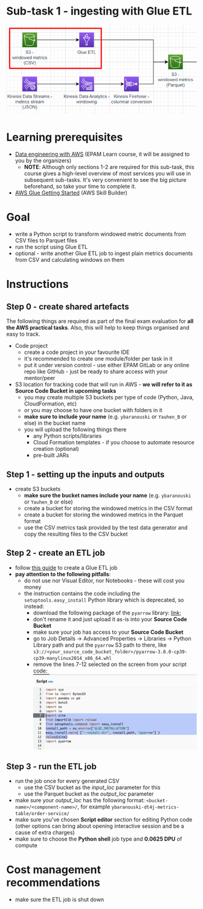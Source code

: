 # Sub-task 1 - ingesting with Glue ETL

![task1](../materials/diagrams/task1-focus.png)

# Learning prerequisites
* [Data engineering with AWS](https://learn.epam.com/detailsPage?id=b478ad0c-a4cc-4d27-a093-1d4661bfc19e) (EPAM Learn course, it will be assigned to you by the organizers)
  * **NOTE**: Although only sections 1-2 are required for this sub-task, this course gives a high-level overview of most services you will use
    in subsequent sub-tasks. It's very convenient to see the big picture beforehand, so take your time to complete it.
* [AWS Glue Getting Started](https://explore.skillbuilder.aws/learn/course/internal/view/elearning/8171/getting-started-with-aws-glue) (AWS Skill Builder)

# Goal
* write a Python script to transform windowed metric documents from CSV files to Parquet files
* run the script using Glue ETL
* optional - write another Glue ETL job to ingest plain metrics documents from CSV and calculating windows on them

# Instructions

## Step 0 - create shared artefacts
The following things are required as part of the final exam evaluation for **all the AWS practical tasks**. Also, this will help to keep things
organised and easy to track.
* Code project
  * create a code project in your favourite IDE
  * it's recommended to create one module/folder per task in it
  * put it under version control - use either EPAM GitLab or any online repo like GitHub - just be ready to share access with your mentor/peer
* S3 location for tracking code that will run in AWS - **we will refer to it as Source Code Bucket in upcoming tasks**
  * you may create multiple S3 buckets per type of code (Python, Java, CloudFormation, etc)
  * or you may choose to have one bucket with folders in it
  * **make sure to include your name** (e.g. `ybaranouski` or `Yauhen_B` or else) in the bucket name
  * you will upload the following things there
    * any Python scripts/libraries
    * Cloud Formation templates - if you choose to automate resource creation (optional)
    * pre-built JARs

## Step 1 - setting up the inputs and outputs
* create S3 buckets
  * **make sure the bucket names include your name** (e.g. `ybaranouski` or `Yauhen_B` or else)
  * create a bucket for storing the windowed metrics in the CSV format
  * create a bucket for storing the windowed metrics in the Parquet format
  * use the CSV metrics task provided by the test data generator and copy the resulting files to the CSV bucket

## Step 2 - create an ETL job
* follow [this guide](https://docs.aws.amazon.com/prescriptive-guidance/latest/patterns/three-aws-glue-etl-job-types-for-converting-data-to-apache-parquet.html) to create a Glue ETL job
* **pay attention to the following pitfalls**:
  * do not use nor Visual Editor, nor Notebooks - these will cost you money 
  * the instruction contains the code including the `setuptools.easy_install` Python library which is deprecated, so instead:
      * download the following package of the `pyarrow` library: [link](https://files.pythonhosted.org/packages/9f/c2/ae15d52e13a8274aaf113b28a401121d519267b590351b815346f3af4ca2/pyarrow-3.0.0-cp39-cp39-manylinux2014_x86_64.whl);
      * don't rename it and just upload it as-is into your **Source Code Bucket**
      * make sure your job has access to your **Source Code Bucket**
      * go to Job Details -> Advanced Properties -> Libraries -> Python Library path and put the `pyarrow` S3 path to there, like `s3://<your_source_code_bucket_folder>/pyarrow-3.0.0-cp39-cp39-manylinux2014_x86_64.whl`
      * remove the lines 7-12 selected on the screen from your script code: ![image.png](./image.png)

## Step 3 - run the ETL job
* run the job once for every generated CSV
  * use the CSV bucket as the _input_loc_ parameter for this
  * use the Parquet bucket as the _output_loc_ parameter
* make sure your _output_loc_ has the following format: `<bucket-name>/<component-name>/`, for example `ybaranouski-dt4j-metrics-table/order-service/`
* make sure you've chosen **Script editor** section for editing Python code (other options can bring about opening interactive session and be a cause of extra charges)
* make sure to choose the **Python shell** job type and **0.0625 DPU** of compute

# Cost management recommendations
* make sure the ETL job is shut down
